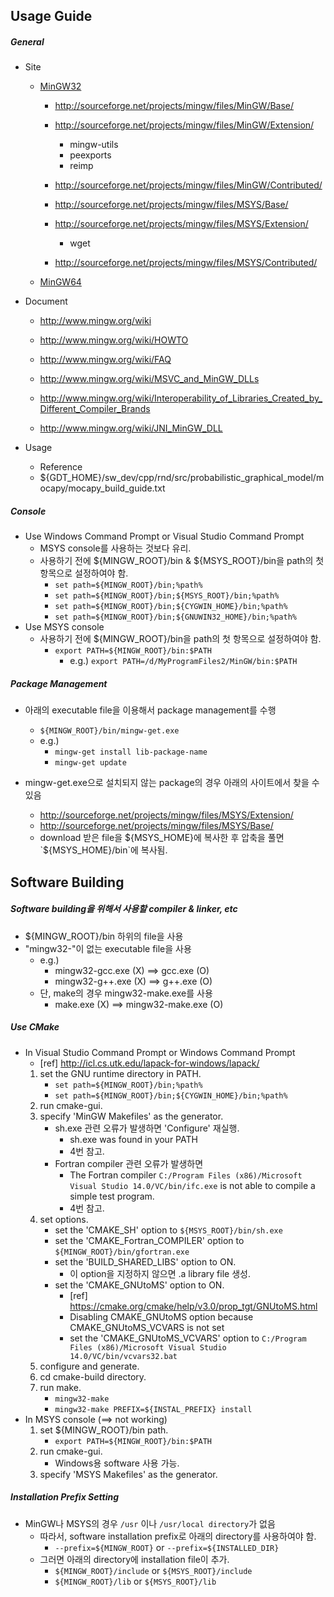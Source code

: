 ## Usage Guide

##### General
- Site
	- [MinGW32](http://www.mingw.org/)
		- http://sourceforge.net/projects/mingw/files/MinGW/Base/
		- http://sourceforge.net/projects/mingw/files/MinGW/Extension/
			- mingw-utils
			- peexports
			- reimp
		- http://sourceforge.net/projects/mingw/files/MinGW/Contributed/
	
		- http://sourceforge.net/projects/mingw/files/MSYS/Base/
		- http://sourceforge.net/projects/mingw/files/MSYS/Extension/
			- wget
		- http://sourceforge.net/projects/mingw/files/MSYS/Contributed/
	- [MinGW64](http://mingw-w64.org/)

- Document
	- http://www.mingw.org/wiki
	- http://www.mingw.org/wiki/HOWTO
	- http://www.mingw.org/wiki/FAQ

	- http://www.mingw.org/wiki/MSVC_and_MinGW_DLLs
	- http://www.mingw.org/wiki/Interoperability_of_Libraries_Created_by_Different_Compiler_Brands
	- http://www.mingw.org/wiki/JNI_MinGW_DLL

- Usage
	- Reference
  	- ${GDT_HOME}/sw_dev/cpp/rnd/src/probabilistic_graphical_model/mocapy/mocapy_build_guide.txt

##### Console
- Use Windows Command Prompt or Visual Studio Command Prompt
	- MSYS console를 사용하는 것보다 유리.
	- 사용하기 전에 ${MINGW_ROOT}/bin & ${MSYS_ROOT}/bin을 path의 첫 항목으로 설정하여야 함.
		- `set path=${MINGW_ROOT}/bin;%path%`
		- `set path=${MINGW_ROOT}/bin;${MSYS_ROOT}/bin;%path%`
		- `set path=${MINGW_ROOT}/bin;${CYGWIN_HOME}/bin;%path%`
		- `set path=${MINGW_ROOT}/bin;${GNUWIN32_HOME}/bin;%path%`
- Use MSYS console
	- 사용하기 전에 ${MINGW_ROOT}/bin을 path의 첫 항목으로 설정하여야 함.
		- `export PATH=${MINGW_ROOT}/bin:$PATH`
			- e.g.) `export PATH=/d/MyProgramFiles2/MinGW/bin:$PATH`

##### Package Management
- 아래의 executable file을 이용해서 package management를 수행
	- `${MINGW_ROOT}/bin/mingw-get.exe`
	- e.g.)
		- `mingw-get install lib-package-name`
		- `mingw-get update`

- mingw-get.exe으로 설치되지 않는 package의 경우 아래의 사이트에서 찾을 수 있음
	- http://sourceforge.net/projects/mingw/files/MSYS/Extension/
	- http://sourceforge.net/projects/mingw/files/MSYS/Base/
	- download 받은 file을 ${MSYS_HOME}에 복사한 후 압축을 풀면 `${MSYS_HOME}/bin`에 복사됨.

## Software Building

##### Software building을 위해서 사용할 compiler & linker, etc
- ${MINGW_ROOT}/bin 하위의 file을 사용
- "mingw32-"이 없는 executable file을 사용
	- e.g.)
		- mingw32-gcc.exe (X) ==> gcc.exe (O)
		- mingw32-g++.exe (X) ==> g++.exe (O)
	- 단, make의 경우 mingw32-make.exe를 사용
		- make.exe (X) ==> mingw32-make.exe (O)

##### Use CMake
- In Visual Studio Command Prompt or Windows Command Prompt
	- [ref] http://icl.cs.utk.edu/lapack-for-windows/lapack/
	1. set the GNU runtime directory in PATH.
		- `set path=${MINGW_ROOT}/bin;%path%`
		- `set path=${MINGW_ROOT}/bin;${CYGWIN_HOME}/bin;%path%`
	2. run cmake-gui.
	3. specify 'MinGW Makefiles' as the generator.
		-  sh.exe 관련 오류가 발생하면 'Configure' 재실행.
			- <error message> sh.exe was found in your PATH
			- 4번 참고.
		- Fortran compiler 관련 오류가 발생하면
			- <error message> The Fortran compiler `C:/Program Files (x86)/Microsoft Visual Studio 14.0/VC/bin/ifc.exe` is not able to compile a simple test program.
			- 4번 참고.
	4. set options.
		- set the 'CMAKE_SH' option to `${MSYS_ROOT}/bin/sh.exe`
		- set the 'CMAKE_Fortran_COMPILER' option to `${MINGW_ROOT}/bin/gfortran.exe`
		- set the 'BUILD_SHARED_LIBS' option to ON.
			- 이 option을 지정하지 않으면 .a library file 생성.
		- set the 'CMAKE_GNUtoMS' option to ON.
			- [ref] https://cmake.org/cmake/help/v3.0/prop_tgt/GNUtoMS.html
			- <warning message> Disabling CMAKE_GNUtoMS option because CMAKE_GNUtoMS_VCVARS is not set
			- set the 'CMAKE_GNUtoMS_VCVARS' option to `C:/Program Files (x86)/Microsoft Visual Studio 14.0/VC/bin/vcvars32.bat`
	5. configure and generate.
	6. cd cmake-build directory.
	7. run make.
		- `mingw32-make`
		- `mingw32-make PREFIX=${INSTAL_PREFIX} install`
- In MSYS console (==> not working)
	1. set ${MINGW_ROOT}/bin path.
		- `export PATH=${MINGW_ROOT}/bin:$PATH`
	2. run cmake-gui.
		- Windows용 software 사용 가능.
	3. specify 'MSYS Makefiles' as the generator.

##### Installation Prefix Setting
- MinGW나 MSYS의 경우 `/usr` 이나 `/usr/local directory`가 없음
	- 따라서, software installation prefix로 아래의 directory를 사용하여야 함.
		- `--prefix=${MINGW_ROOT}` or `--prefix=${INSTALLED_DIR}`
	- 그러면 아래의 directory에 installation file이 추가.
		- `${MINGW_ROOT}/include` or `${MSYS_ROOT}/include`
		- `${MINGW_ROOT}/lib` or `${MSYS_ROOT}/lib`
